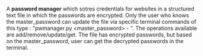   A **password manager** which sotres credentials for websites in a structured text file in which the passwords are encrypted. Only the user who knows the master_password can update the file via specific terminal commands of this type : "pwmanager.py <master_password> -<operation> <website> <username> <password>". The operations available are add/remove/update/get. The file has encrypted passwords, but based on the master_password, user can get the decrypted passwords in the terminal.
